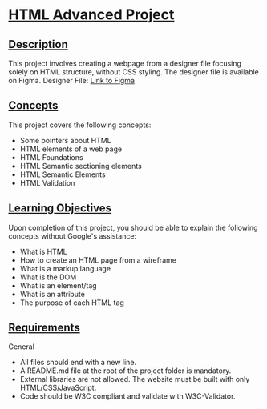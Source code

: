 # [HTML Advanced Project](https://via.placeholder.com/10/00b48a?text=+)

## [Description](https://via.placeholder.com/10/00b48a?text=+)
This project involves creating a webpage from a designer file focusing solely on HTML structure, without CSS styling. The designer file is available on Figma.
Designer File: [Link to Figma](https://www.figma.com/file/XrEAsu1vQj5fhVaNG38d2W/Homepage?type=design&node-id=3558-0&mode=design&t=fp4lEOAJ5krLF9G5-0)


## [Concepts](https://via.placeholder.com/10/00b48a?text=+)
This project covers the following concepts:

* Some pointers about HTML
* HTML elements of a web page
* HTML Foundations
* HTML Semantic sectioning elements
* HTML Semantic Elements
* HTML Validation
## [Learning Objectives](https://via.placeholder.com/10/00b48a?text=+)
Upon completion of this project, you should be able to explain the following concepts without Google's assistance:

* What is HTML
* How to create an HTML page from a wireframe
* What is a markup language
* What is the DOM
* What is an element/tag
* What is an attribute
* The purpose of each HTML tag
## [Requirements](https://via.placeholder.com/10/00b48a?text=+)
General
* All files should end with a new line.
* A README.md file at the root of the project folder is mandatory.
* External libraries are not allowed. The website must be built with only HTML/CSS/JavaScript.
* Code should be W3C compliant and validate with W3C-Validator.
